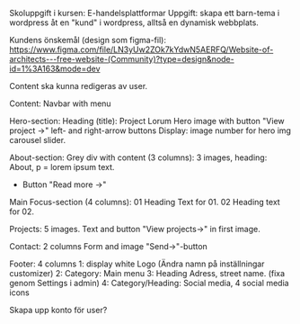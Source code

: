 Skoluppgift i kursen: E-handelsplattformar
Uppgift: skapa ett barn-tema i wordpress åt en "kund" i wordpress, alltså en dynamisk webbplats. 

Kundens önskemål (design som figma-fil):
https://www.figma.com/file/LN3yUw2ZOk7kYdwN5AERFQ/Website-of-architects---free-website-(Community)?type=design&node-id=1%3A163&mode=dev 

Content ska kunna redigeras av user. 

Content:
Navbar with menu

Hero-section: 
Heading (title): Project Lorum
Hero image with button "View project →"
left- and right-arrow buttons
Display: image number for hero img carousel slider. 

About-section:
Grey div with content (3 columns):
3 images, heading: About, p = lorem ipsum text.
+ Button "Read more →"

Main Focus-section (4 columns):
01 Heading
Text for 01.
02 Heading 
text for 02.

Projects:
5 images.
Text and button "View projects→" in first image.

Contact:
2 columns
Form and image 
"Send→"-button

Footer:
4 columns
1: display white Logo (Ändra namn på inställningar customizer)
2: Category: Main menu
3: Heading Adress, street name. (fixa genom Settings i admin)
4: Category/Heading: Social media, 4 social media icons

Skapa upp konto för user?








